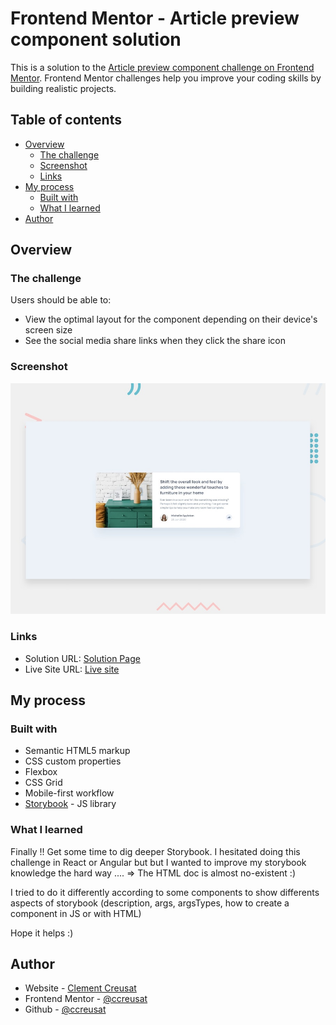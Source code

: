 # Frontend Mentor - Article preview component solution

This is a solution to the [Article preview component challenge on Frontend Mentor](https://www.frontendmentor.io/challenges/article-preview-component-dYBN_pYFT). Frontend Mentor challenges help you improve your coding skills by building realistic projects.

## Table of contents

- [Overview](#overview)
  - [The challenge](#the-challenge)
  - [Screenshot](#screenshot)
  - [Links](#links)
- [My process](#my-process)
  - [Built with](#built-with)
  - [What I learned](#what-i-learned)
- [Author](#author)

## Overview

### The challenge

Users should be able to:

- View the optimal layout for the component depending on their device's screen size
- See the social media share links when they click the share icon

### Screenshot

![](./design/desktop-preview.jpg)

### Links

- Solution URL: [Solution Page](https://www.frontendmentor.io/solutions/fully-responsive-article-component-htmlcss-and-storybook-ui-docs-ti1SILpie)
- Live Site URL: [Live site](https://ccreusat-article-preview-component.netlify.app/)

## My process

### Built with

- Semantic HTML5 markup
- CSS custom properties
- Flexbox
- CSS Grid
- Mobile-first workflow
- [Storybook](https://storybook.js.org/) - JS library

### What I learned

Finally !! Get some time to dig deeper Storybook. I hesitated doing this challenge in React or Angular but but I wanted to improve my storybook knowledge the hard way .... => The HTML doc is almost no-existent :)

I tried to do it differently according to some components to show differents aspects of storybook (description, args, argsTypes, how to create a component in JS or with HTML)

Hope it helps :)

## Author

- Website - [Clement Creusat](https://clement-creusat.com)
- Frontend Mentor - [@ccreusat](https://www.frontendmentor.io/profile/ccreusat)
- Github - [@ccreusat](https://github.com/ccreusat)

